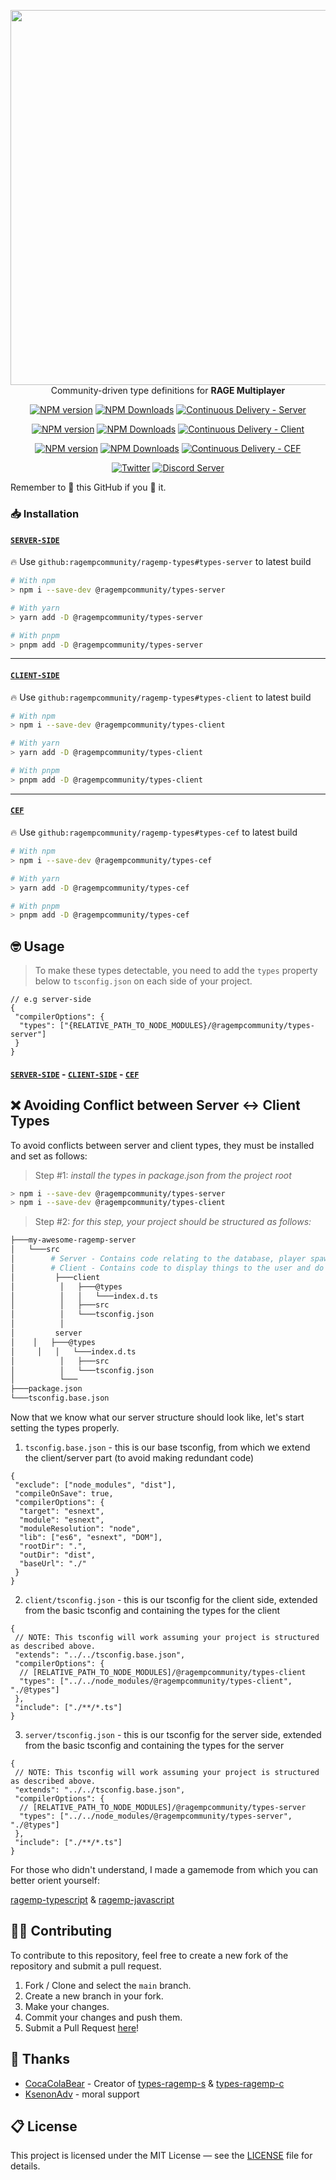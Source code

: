 <p align="center">
 <img src="https://i.imgur.com/XN2rFqw.png" width="600"/><br>
 Community-driven type definitions for <strong>RAGE Multiplayer</strong>
</p>

<p align="center">
    <a href="https://www.npmjs.com/package/@ragempcommunity/types-server" target="__blank"><img src="https://img.shields.io/npm/v/@ragempcommunity/types-server?color=efc75a&label=Server" alt="NPM version"></a>
    <a href="https://www.npmjs.com/package/@ragempcommunity/types-server" target="__blank"><img alt="NPM Downloads" src="https://img.shields.io/npm/dm/@ragempcommunity/types-server?color=50a36f&label="></a>
    <a href="https://github.com/ragempcommunity/ragemp-types/actions/workflows/cd-server.yml" target="__blank"><img alt="Continuous Delivery - Server" src="https://img.shields.io/github/actions/workflow/status/ragempcommunity/ragemp-types/cd-server.yml?branch=main&label=Continuous Delivery - Server"></a>
</p>

<p align="center">
 <a href="https://www.npmjs.com/package/@ragempcommunity/types-client" target="__blank"><img src="https://img.shields.io/npm/v/@ragempcommunity/types-client?color=efc75a&label=Client" alt="NPM version"></a>
 <a href="https://www.npmjs.com/package/@ragempcommunity/types-client" target="__blank"><img alt="NPM Downloads" src="https://img.shields.io/npm/dm/@ragempcommunity/types-client?color=50a36f&label="></a>
 <a href="https://github.com/ragempcommunity/ragemp-types/actions/workflows/cd-client.yml" target="__blank"><img alt="Continuous Delivery - Client" src="https://img.shields.io/github/actions/workflow/status/ragempcommunity/ragemp-types/cd-client.yml?branch=main&label=Continuous Delivery - Client"></a>
</p>

<p align="center">
 <a href="https://www.npmjs.com/package/@ragempcommunity/types-cef" target="__blank"><img src="https://img.shields.io/npm/v/@ragempcommunity/types-cef?color=efc75a&label=CEF" alt="NPM version"></a>
 <a href="https://www.npmjs.com/package/@ragempcommunity/types-cef" target="__blank"><img alt="NPM Downloads" src="https://img.shields.io/npm/dm/@ragempcommunity/types-cef?color=50a36f&label="></a>
 <a href="https://github.com/ragempcommunity/ragemp-types/actions/workflows/cd-cef.yml" target="__blank"><img alt="Continuous Delivery - CEF" src="https://img.shields.io/github/actions/workflow/status/ragempcommunity/ragemp-types/cd-cef.yml?branch=main&label=Continuous Delivery - CEF"></a>
</p>

<p align="center">
 <a href="https://twitter.com/ragemultiplayer" target="__blank"><img alt="Twitter" src="https://img.shields.io/twitter/follow/ragemultiplayer.svg?maxAge=86400"></a>
 <a href="https://discord.com/invite/tChBaeu" target="__blank"><img alt="Discord Server" src="https://img.shields.io/discord/183979885788659713?label=discord&color=7289da"></a>
</p>

Remember to 🌟 this GitHub if you 💖 it.

### 📥 Installation

#### [`SERVER-SIDE`](https://github.com/ragempcommunity/ragemp-types/tree/main/packages/server)

:fire: Use `github:ragempcommunity/ragemp-types#types-server` to latest build

```bash
# With npm
> npm i --save-dev @ragempcommunity/types-server

# With yarn
> yarn add -D @ragempcommunity/types-server

# With pnpm
> pnpm add -D @ragempcommunity/types-server
```

---

#### [`CLIENT-SIDE`](https://github.com/ragempcommunity/ragemp-types/tree/main/packages/client)

:fire: Use `github:ragempcommunity/ragemp-types#types-client` to latest build

```sh
# With npm
> npm i --save-dev @ragempcommunity/types-client

# With yarn
> yarn add -D @ragempcommunity/types-client

# With pnpm
> pnpm add -D @ragempcommunity/types-client
```

---

#### [`CEF`](https://github.com/ragempcommunity/ragemp-types/tree/main/packages/cef)

:fire: Use `github:ragempcommunity/ragemp-types#types-cef` to latest build

```bash
# With npm
> npm i --save-dev @ragempcommunity/types-cef

# With yarn
> yarn add -D @ragempcommunity/types-cef

# With pnpm
> pnpm add -D @ragempcommunity/types-cef
```

## 🤓 Usage

> To make these types detectable, you need to add the `types` property below to `tsconfig.json` on each side of your project.

```jsonc
// e.g server-side
{
 "compilerOptions": {
  "types": ["{RELATIVE_PATH_TO_NODE_MODULES}/@ragempcommunity/types-server"]
 }
}
```

#### [`SERVER-SIDE`](https://github.com/ragempcommunity/ragemp-types/tree/main/packages/server) - [`CLIENT-SIDE`](https://github.com/ragempcommunity/ragemp-types/tree/main/packages/client) - [`CEF`](https://github.com/ragempcommunity/ragemp-types/tree/main/packages/cef)

## ❌ Avoiding Conflict between Server <-> Client Types

To avoid conflicts between server and client types, they must be installed and set as follows:

> Step #1: _install the types in package.json from the project root_

```sh
> npm i --save-dev @ragempcommunity/types-server
> npm i --save-dev @ragempcommunity/types-client
```

> Step #2: _for this step, your project should be structured as follows:_

```sh
├───my-awesome-ragemp-server
│   └───src
│        # Server - Contains code relating to the database, player spawning, etc.
│        # Client - Contains code to display things to the user and do things to them.
│         ├───client
│          │   ├───@types
│          │   │   └───index.d.ts
│          │   ├───src
│          │   └───tsconfig.json
│          │
│         server
│    │   ├───@types
│     │   │   └───index.d.ts
│          │   ├───src
│          │   └───tsconfig.json
│          └───
├───package.json
└───tsconfig.base.json
```

Now that we know what our server structure should look like, let's start setting the types properly.

1. `tsconfig.base.json` - this is our base tsconfig, from which we extend the client/server part (to avoid making redundant code)

```jsonc
{
 "exclude": ["node_modules", "dist"],
 "compileOnSave": true,
 "compilerOptions": {
  "target": "esnext",
  "module": "esnext",
  "moduleResolution": "node",
  "lib": ["es6", "esnext", "DOM"],
  "rootDir": ".",
  "outDir": "dist",
  "baseUrl": "./"
 }
}
```

2. `client/tsconfig.json` - this is our tsconfig for the client side, extended from the basic tsconfig and containing the types for the client

```jsonc
{
 // NOTE: This tsconfig will work assuming your project is structured as described above.
 "extends": "../../tsconfig.base.json",
 "compilerOptions": {
  // [RELATIVE_PATH_TO_NODE_MODULES]/@ragempcommunity/types-client
  "types": ["../../node_modules/@ragempcommunity/types-client", "./@types"]
 },
 "include": ["./**/*.ts"]
}
```

3. `server/tsconfig.json` - this is our tsconfig for the server side, extended from the basic tsconfig and containing the types for the server

```jsonc
{
 // NOTE: This tsconfig will work assuming your project is structured as described above.
 "extends": "../../tsconfig.base.json",
 "compilerOptions": {
  // [RELATIVE_PATH_TO_NODE_MODULES]/@ragempcommunity/types-server
  "types": ["../../node_modules/@ragempcommunity/types-server", "./@types"]
 },
 "include": ["./**/*.ts"]
}
```

For those who didn't understand, I made a gamemode from which you can better orient yourself:

[ragemp-typescript](https://github.com/LeonardSSH/ragemp-typescript) & [ragemp-javascript](https://github.com/LeonardSSH/ragemp-javascript)

## 👨‍💻 Contributing

To contribute to this repository, feel free to create a new fork of the repository and submit a pull request.

1. Fork / Clone and select the `main` branch.
2. Create a new branch in your fork.
3. Make your changes.
4. Commit your changes and push them.
5. Submit a Pull Request [here](https://github.com/ragempcommunity/ragemp-types/pulls)!

## 🎉 Thanks

- [CocaColaBear](https://github.com/CocaColaBear/) - Creator of [types-ragemp-s](https://github.com/CocaColaBear/types-ragemp-s) & [types-ragemp-c](https://github.com/CocaColaBear/types-ragemp-c)
- [KsenonAdv](https://github.com/ksenonadv) - moral support

## 📋 License

This project is licensed under the MIT License — see the [LICENSE](LICENSE) file for details.

